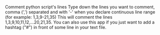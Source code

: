 Comment python script's lines
Type down the lines you want to comment, comma (',') separated and with  '-' when you declare continuous line range
(for example: 1,3,9-21,35)
This will comment the lines 1,3,9,10,11,12,...20,21,35.
You can also use this app if you just want to add a hashtag ("#") in front of some line in your text file.

